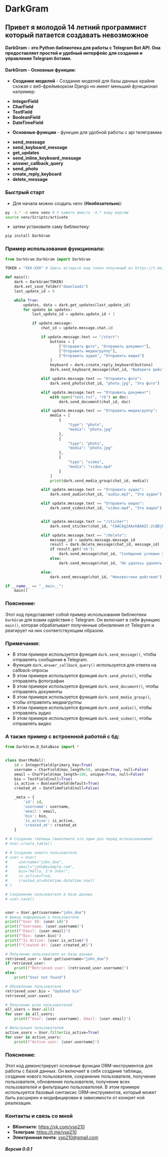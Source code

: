 # DarkGram

## Привет я молодой 14 летний программист который патается создавать невозможное

#### DarkGram - это Python библиотека для работы с Telegram Bot API. Она предоставляет простой и удобный интерфейс для создания и управления Telegram ботами.

#### DarkGram - Основные функции:
+ **Создание моделей** - Создание моделей для базы данных крайне схожая с веб-фреймворком Django но имеет меньший функционал например:
- **IntegerField**
- **CharField**
- **TextField**
- **BooleanField**
- **DateTimeField**

+ **Основные функции** - функции для удобной работы с api телеграмма
- **send_message**
- **send_keyboard_message**
- **get_updates**
- **send_inline_keyboard_message**
- **answer_callback_query**
- **send_photo**
- **create_reply_keyboard**
- **delete_message**

### Быстрый старт

- Для начала можно создать venv (**Необязательно**):
~~~bash
py -3.* -m venv venv # У кажите вместо -3.* вашу версию
source venv/Scripts/activate
~~~
- затем установите саму библиотеку:
~~~bash
pip install DarkGram
~~~


### Пример использования функционала:

~~~python
from DarkGram.DarkGram import DarkGram

TOKEN = "XXX-XXX" # Здесь вставьте ваш токен полученый из https://t.me/BotFather

def main():
    dark = DarkGram(TOKEN)
    dark.set_save_folder("downloads")
    last_update_id = 0

    while True:
        updates, data = dark.get_updates(last_update_id)
        for update in updates:
            last_update_id = update.update_id + 1

            if update.message:
                chat_id = update.message.chat.id

                if update.message.text == "/start":
                    buttons = [
                        ["Отправить фото", "Отправить документ"],
                        ["Отправить медиагруппу"],
                        ["Отправить аудио", "Отправить видео"]
                    ]
                    keyboard = dark.create_reply_keyboard(buttons)
                    dark.send_keyboard_message(chat_id, "Выберите действие:", keyboard)

                elif update.message.text == "Отправить фото":
                    dark.send_photo(chat_id, "photo.jpg", "Это фото")

                elif update.message.text == "Отправить документ":
                    with open("text.txt", "rb") as doc:
                        dark.send_document(chat_id, doc)

                elif update.message.text == "Отправить медиагруппу":
                    media = [
                        {
                            "type": "photo",
                            "media": "photo.jpg"
                        },
                        {
                            "type": "photo",
                            "media": "photo.jpg"
                        },
                        {
                            "type": "video",
                            "media": "video.mp4"
                        }
                    ]
                    print(dark.send_media_group(chat_id, media))

                elif update.message.text == "Отправить аудио":
                    dark.send_audio(chat_id, "audio.mp3", "Это аудио")

                elif update.message.text == "Отправить видео":
                    dark.send_video(chat_id, "video.mp4", "Это видео")


                elif update.message.text == "/sticker":
                    dark.send_sticker(chat_id, "CAACAgIAAxkBAAIC-2cQBjPkWvirL6xrMb44qg3_k_QdAAL9VAACu--4SYJcNOIloQeENgQ")

                elif update.message.text == "/delete":
                    message_id = update.message.message_id
                    result = dark.delete_message(chat_id, message_id)
                    if result.get('ok'):
                        dark.send_message(chat_id, "Сообщение успешно удалено")
                    else:
                        dark.send_message(chat_id, "Не удалось удалить сообщение")

                else:
                    dark.send_message(chat_id, "Неизвестное действие")

if __name__ == "__main__":
    main()
~~~
### Пояснение:
Этот код представляет собой пример использования библиотеки `DarkGram` для взаим
одействия с Telegram. Он включает в себя функцию `main()`, которая обрабатывает
полученные обновления от Telegram и реагирует на них соответствующим образом.
### Примечания:
- В этом примере используется функция `dark.send_message()`, чтобы отправлять сообщения в Telegram.
- Функция `dark.answer_callback_query()` используется для ответа на callback-опросы
- В этом примере используется функция `dark.send_photo()`, чтобы отправлять фотографии
- В этом примере используется функция `dark.send_document()`, чтобы отправлять документы
- В этом примере используется функция `dark.send_media_group()`, чтобы отправлять медиагруппы
- В этом примере используется функция `dark.send_audio()`, чтобы отправлять аудио
- В этом примере используется функция `dark.send_video()`, чтобы отправлять видео

### А также пример с встроенной работой с бд:
~~~python
from DarkGram.D_DataBase import *


class User(Model):
    id = IntegerField(primary_key=True)
    username = CharField(max_length=50, unique=True, null=False)
    email = CharField(max_length=100, unique=True, null=False)
    bio = TextField(null=True)
    is_active = BooleanField(default=True)
    created_at = DateTimeField(null=False)

    _meta = {
        'id': id,
        'username': username,
        'email': email,
        'bio': bio,
        'is_active': is_active,
        'created_at': created_at
    }

# # Создание таблицы (выполните это один раз перед использованием)
# User.create_table()

# # Создание нового пользователя
# user = User(
#     username="john_doe",
#     email="john@example.com",
#     bio="Hello, I'm John!",
#     is_active=True,
#     created_at=datetime.datetime.now()
# )

# Сохранение пользователя в базе данных
# user.save()


user = User.get(username="john_doe")
# Вывод информации о пользователе
print(f"User ID: {user.id}")
print(f"Username: {user.username}")
print(f"Email: {user.email}")
print(f"Bio: {user.bio}")
print(f"Is Active: {user.is_active}")
print(f"Created At: {user.created_at}")

# Получение пользователя из базы данных
retrieved_user = User.get(username="john_doe")
if retrieved_user:
    print(f"Retrieved user: {retrieved_user.username}")
else:
    print("User not found")

# Обновление пользователя
retrieved_user.bio = "Updated bio"
retrieved_user.save()

# Получение всех пользователей
all_users = User.all()
for user in all_users:
    print(f"User: {user.username}, Email: {user.email}")

# Фильтрация пользователей
active_users = User.filter(is_active=True)
for user in active_users:
    print(f"Active user: {user.username}")
~~~

### Пояснение:
Этот код демонстрирует основные функции ORM-инструментов для работы с базой данных. Он включает в себя создание таблицы, создание нового пользователя, сохранение пользователя, получение пользователя, обновление пользователя, получение всех пользователей и фильтрацию пользователей. В этом примере используется базовый синтаксис ORM-инструментов, который может быть расширен и модифицирован в зависимости от конкрет ной реализации.


### Контакты и связь со мной
- **ВКонтакте**: https://vk.com/vsp210
- **Телеграм**: https://t.me/vsp210
- **Электронная почта**: vsp210@gmail.com

##### Версия 0.0.1
